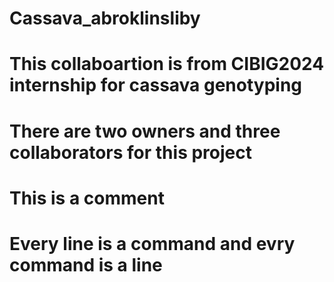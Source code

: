 # Cassava_abroklinsliby
# This collaboartion is from CIBIG2024 internship for cassava genotyping
# There are two owners and three collaborators for this project
# This is a comment
# Every line is a command and evry command is a line
